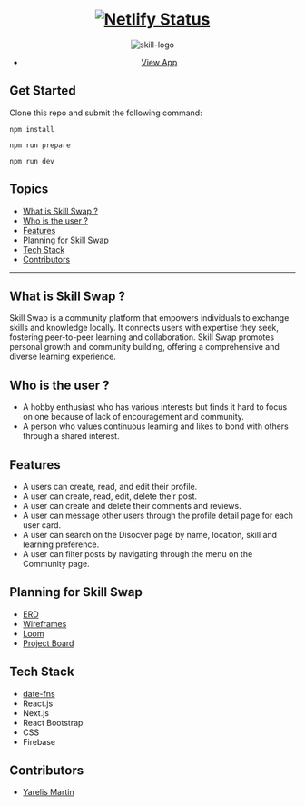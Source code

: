 <div style="text-align:center">
    
 # [![Netlify Status](https://api.netlify.com/api/v1/badges/a2e524f0-2c57-4757-adea-95b5b682d541/deploy-status)](https://skill-swap-app.netlify.app/)
![skill-logo](https://github.com/yarelismartin/skill-swap/assets/153558948/02f91f03-68dc-45ed-8b0e-055e56bd5030)

- [View App](https://skill-swap-app.netlify.app/)

</div>

## Get Started 

Clone this repo and submit the following command: 

```
npm install 
```
```
npm run prepare
```
```
npm run dev
```

## Topics 
- [What is Skill Swap ?](#what-is-skill-swap-)
- [Who is the user ?](#who-is-the-user-)
- [Features](#features)
- [Planning for Skill Swap](#planning-for-skill-swap)
- [Tech Stack](#tech-stack)
- [Contributors](#contributors)
___

## What is Skill Swap ?
Skill Swap is a community platform that empowers individuals to exchange skills and knowledge locally. It connects users with expertise they seek, fostering peer-to-peer learning and collaboration. Skill Swap promotes personal growth and community building, offering a comprehensive and diverse learning experience.

## Who is the user ?
- A hobby enthusiast who has various interests but finds it hard to focus on one because of lack of encouragement and community.
- A person who values continuous learning and likes to bond with others through a shared interest.

## Features
- A users can create, read, and edit their profile.
- A user can create, read, edit, delete their post.
- A user can create and delete their comments and reviews. 
- A user can message other users through the profile detail page for each user card. 
- A user can search on the Disocver page by name, location, skill and learning preference.
- A user can filter posts by navigating through the menu on the Community page. 

## Planning for Skill Swap
- [ERD](https://dbdiagram.io/d/SkillSwap-6642c9b59e85a46d55c26760)
- [Wireframes](https://www.figma.com/design/B9CDm8lsA5Rb1XuHBw3Ulq/SkillSwap?node-id=0-1&m=dev)
- [Loom]()
- [Project Board](https://github.com/users/yarelismartin/projects/6/views/1?visibleFields=%5B112396608%2C%22Title%22%2C%22Status%22%2C112396612%2C112396613%2C%22Linked+pull+requests%22%5D)

## Tech Stack
- [date-fns](https://date-fns.org/)
- React.js
- Next.js
- React Bootstrap
- CSS
- Firebase

## Contributors
- [Yarelis Martin](https://github.com/your-github-url)
